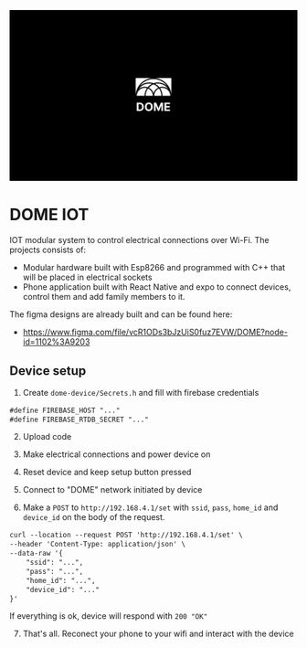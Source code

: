 
![Cover](./assets/Cover.png)

# DOME IOT

IOT modular system to control electrical connections over Wi-Fi.
The projects consists of:
- Modular hardware built with Esp8266 and programmed with C++ that will be placed in electrical sockets
- Phone application built with React Native and expo to connect devices, control them and add family members to it. 

The figma designs are already built and can be found here: 
-  https://www.figma.com/file/vcR1ODs3bJzUiS0fuz7EVW/DOME?node-id=1102%3A9203

## Device setup

1. Create `dome-device/Secrets.h` and fill with firebase credentials

```
#define FIREBASE_HOST "..."
#define FIREBASE_RTDB_SECRET "..." 
```

2. Upload code

3. Make electrical connections and power device on

4. Reset device and keep setup button pressed

5. Connect to "DOME" network initiated by device

6. Make a `POST` to `http://192.168.4.1/set` with `ssid`, `pass`, `home_id` and `device_id` on the body of the request.

```curl
curl --location --request POST 'http://192.168.4.1/set' \
--header 'Content-Type: application/json' \
--data-raw '{
    "ssid": "...",
    "pass": "...",
    "home_id": "...",
    "device_id": "..."
}'
```

If everything is ok, device will respond with `200 "OK"`

7. That's all. Reconect your phone to your wifi and interact with the device